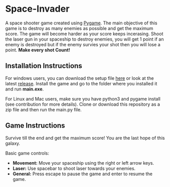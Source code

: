 # Space-Invader

A space shooter game created using [Pygame](https://www.pygame.org/). The main objective of this game is to destroy as many enemies as possible and get the maximum score. The game will become harder as your score keeps incerasing. Shoot the laser gun in your spaceship to destroy enemies, you will get 1 point if an enemy is destroyed but if the enemy survies your shot then you will lose a point. **Make every shot Count!**

## Installation Instructions

For windows users, you can download the setup file [here]() or look at the latest [release](https://github.com/anarghya-das/Space-Invader/releases). Install the game and go to the folder where you installed it and run **main.exe**.

For Linux and Mac users, make sure you have python3 and pygame install (see contribution for more details). Clone or download this repository as a zip file and then run the main.py file.

## Game Instructions

Survive till the end and get the maximum score! You are the last hope of this galaxy.

Basic game controls:

- **Movement:** Move your spaceship using the right or left arrow keys.
- **Laser:** Use spacebar to shoot laser towards your enemies.
- **General:** Press escape to pause the game and enter to resume the game.
